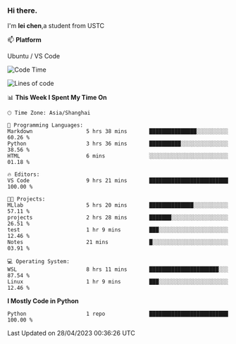 ### Hi there.
I'm **lei chen**,a student from USTC

📫 **Platform**

Ubuntu / VS Code

<!--START_SECTION:waka-->
![Code Time](http://img.shields.io/badge/Code%20Time-26%20hrs%2048%20mins-blue)

![Lines of code](https://img.shields.io/badge/From%20Hello%20World%20I%27ve%20Written-0%20lines%20of%20code-blue)

📊 **This Week I Spent My Time On** 

```text
🕑︎ Time Zone: Asia/Shanghai

💬 Programming Languages: 
Markdown                 5 hrs 38 mins       ███████████████░░░░░░░░░░   60.26 % 
Python                   3 hrs 36 mins       ██████████░░░░░░░░░░░░░░░   38.56 % 
HTML                     6 mins              ░░░░░░░░░░░░░░░░░░░░░░░░░   01.18 % 

🔥 Editors: 
VS Code                  9 hrs 21 mins       █████████████████████████   100.00 % 

🐱‍💻 Projects: 
MLlab                    5 hrs 20 mins       ██████████████░░░░░░░░░░░   57.11 % 
projects                 2 hrs 28 mins       ███████░░░░░░░░░░░░░░░░░░   26.51 % 
test                     1 hr 9 mins         ███░░░░░░░░░░░░░░░░░░░░░░   12.46 % 
Notes                    21 mins             █░░░░░░░░░░░░░░░░░░░░░░░░   03.91 % 

💻 Operating System: 
WSL                      8 hrs 11 mins       ██████████████████████░░░   87.54 % 
Linux                    1 hr 9 mins         ███░░░░░░░░░░░░░░░░░░░░░░   12.46 % 
```

**I Mostly Code in Python** 

```text
Python                   1 repo              █████████████████████████   100.00 % 
```




 Last Updated on 28/04/2023 00:36:26 UTC
<!--END_SECTION:waka-->

